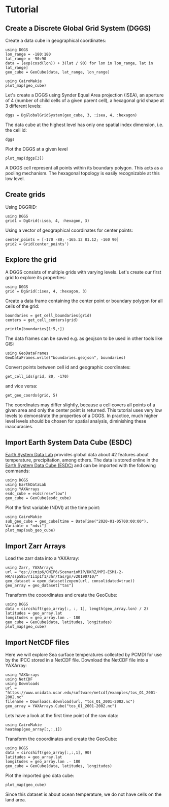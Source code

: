 # Tutorial

## Create a Discrete Global Grid System (DGGS)

Create a data cube in geographical coordinates:

```@example dggs
using DGGS
lon_range = -180:180
lat_range = -90:90
data = [exp(cosd(lon)) + 3(lat / 90) for lon in lon_range, lat in lat_range]
geo_cube = GeoCube(data, lat_range, lon_range)
```

```@example dggs
using CairoMakie
plot_map(geo_cube)
```

Let's create a DGGS using Synder Equal Area projection (ISEA), an aperture of 4 (number of child cells of a given parent cell), a hexagonal grid shape at 3 different levels:

```@example dggs
dggs = DgGlobalGridSystem(geo_cube, 3, :isea, 4, :hexagon)
```

The data cube at the highest level has only one spatial index dimension, i.e. the cell id:

```@example dggs
dggs
```

Plot the DGGS at a given level

```@example dggs
plot_map(dggs[3])
```

A DGGS cell represent all points within its boundary polygon.
This acts as a pooling mechanism.
The hexagonal topology is easily recognizable at this low level.

## Create grids

Using DGGRID:

```@example grids_create
using DGGS
grid1 = DgGrid(:isea, 4, :hexagon, 3)
```

Using a vector of geographical coordinates for center points:

```@example grids_create
center_points = [-170 -80; -165.12 81.12; -160 90]
grid2 = Grid(center_points')
```

## Explore the grid

A DGGS consists of multiple grids with varying levels.
Let's create our first grid to explore its properties:

```@example grid
using DGGS
grid = DgGrid(:isea, 4, :hexagon, 3)
```

Create a data frame containing the center point or boundary polygon for all cells of the grid:

```@example grid
boundaries = get_cell_boundaries(grid)
centers = get_cell_centers(grid)

println(boundaries[1:5,:])
```

The data frames can be saved e.g. as geojson to be used in other tools like GIS:

```@example grid
using GeoDataFrames
GeoDataFrames.write("boundaries.geojson", boundaries)
```

Convert points between cell id and geographic coordinates:

```@example grid
get_cell_ids(grid, 80, -170)
```

and vice versa:

```@example grid
get_geo_coords(grid, 5)
```

The coordinates may differ slightly, because a cell covers all points of a given area and only the center point is returned.
This tutorial uses very low levels to demonstrate the properties of a DGGS.
In practice, much higher level levels should be chosen for spatial analysis, diminishing these inaccuracies.

## Import Earth System Data Cube (ESDC)

[Earth System Data Lab](https://www.earthsystemdatalab.net/) provides global data about 42 features about temperature, precipitation, among others.
The data is stored online in the [Earth System Data Cube (ESDC)](https://deepesdl.readthedocs.io/en/latest/datasets/ESDC/) and can be imported with the following commands:

```@example esdc
using DGGS
using EarthDataLab
using YAXArrays
esdc_cube = esdc(res="low")
geo_cube = GeoCube(esdc_cube)
```
Plot the first variable (NDVI) at the time point:

```@example esdc
using CairoMakie
sub_geo_cube = geo_cube[time = DateTime("2020-01-05T00:00:00"), Variable = "ndvi"]
plot_map(sub_geo_cube)
```

## Import Zarr Arrays

Load the zarr data into a YAXArray:

```@example zarr
using Zarr, YAXArrays
url = "gs://cmip6/CMIP6/ScenarioMIP/DKRZ/MPI-ESM1-2-HR/ssp585/r1i1p1f1/3hr/tas/gn/v20190710/"
geo_dataset = open_dataset(zopen(url, consolidated=true))
geo_array = geo_dataset["tas"]
```

Transform the cooordinates and create the GeoCube:

```@example zarr
using DGGS
data = circshift(geo_array[:, :, 1], length(geo_array.lon) / 2)
latitudes = geo_array.lat
longitudes = geo_array.lon .- 180
geo_cube = GeoCube(data, latitudes, longitudes)
plot_map(geo_cube)
```

## Import NetCDF files

Here we will explore Sea surface temperatures collected by PCMDI for use by the IPCC stored in a NetCDF file.
Download the NetCDF file into a YAXArray:

```@example netcdf
using YAXArrays
using NetCDF
using Downloads
url = "https://www.unidata.ucar.edu/software/netcdf/examples/tos_O1_2001-2002.nc"
filename = Downloads.download(url, "tos_O1_2001-2002.nc")
geo_array = YAXArrays.Cube("tos_O1_2001-2002.nc")
```

Lets have a look at the first time point of the raw data:

```@example netcdf
using CairoMakie
heatmap(geo_array[:,:,1])
```

Transform the cooordinates and create the GeoCube:

```@example netcdf
using DGGS
data = circshift(geo_array[:,:,1], 90)
latitudes = geo_array.lat
longitudes = geo_array.lon .- 180
geo_cube = GeoCube(data, latitudes, longitudes)
```

Plot the imported geo data cube:

```@example netcdf
plot_map(geo_cube)
```
Since this dataset is about ocean temperature, we do not have cells on the land area.